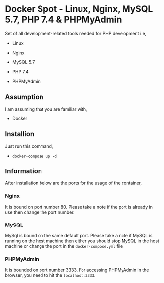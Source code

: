 # Docker Spot - Linux, Nginx, MySQL 5.7, PHP 7.4 & PHPMyAdmin

Set of all development-related tools needed for PHP development i.e,

- Linux

- Nginx

- MySQL 5.7

- PHP 7.4

- PHPMyAdmin

## Assumption

I am assuming that you are familiar with,

- Docker

## Installion

Just run this command,

- `docker-compose up -d`

## Information

After installation below are the ports for the usage of the container,

### Nginx

It is bound on port number 80. Please take a note if the port is already in use then change the port number.

### MySQL

MySql is bound on the same default port. Please take a note if MySQL is running on the host machine then either you should stop MySQL in the host machine or change the port in the `docker-compose.yml` file.

### PHPMyAdmin

It is bounded on port number 3333. For accessing PHPMyAdmin in the browser, you need to hit the `localhost:3333`.
